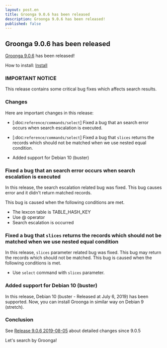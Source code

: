 ```yaml
---
layout: post.en
title: Groonga 9.0.6 has been released
description: Groonga 9.0.6 has been released!
published: false
---
```


## Groonga 9.0.6 has been released

[Groonga 9.0.6](/docs/news.html#release-9-0-5) has been released!

How to install: [Install](/docs/install.html)

### IMPORTANT NOTICE

This release contains some critical bug fixes which affects search results.

### Changes

Here are important changes in this release:

* [:doc:`reference/commands/select`] Fixed a bug that an search error occurs when search escalation is executed.

* [:doc:`reference/commands/select`] Fixed a bug that ``slices`` returns the records which should not be matched when we use nested equal condition.

* Added support for Debian 10 (buster)


### Fixed a bug that an search error occurs when search escalation is executed

In this release, the search escalation related bug was fixed. This bug causes error and it didn't return matched records.

This bug is caused when the following conditions are met.

* The lexcon table is TABLE_HASH_KEY
* Use @ operator
* Search escalation is occurred

### Fixed a bug that ``slices`` returns the records which should not be matched when we use nested equal condition

In this release, ``slices`` parameter related bug was fixed. This bug may return the records which should not be matched.
This bug is caused when the following conditions is met.

* Use ``select`` command with ``slices`` parameter.

### Added support for Debian 10 (buster)

In this release, Debian 10 (buster - Released at July 6, 2019) has been supported.
Now, you can install Groonga in similar way on Debian 9 (stretch).

### Conclusion

See [Release 9.0.6 2019-08-05](/docs/news.html#release-9-0-6) about detailed changes since 9.0.5

Let's search by Groonga!

